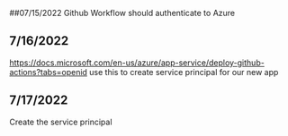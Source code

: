 ##07/15/2022
Github Workflow should authenticate to Azure

## 7/16/2022
https://docs.microsoft.com/en-us/azure/app-service/deploy-github-actions?tabs=openid
use this to create service principal for our new app

## 7/17/2022
Create the service principal
